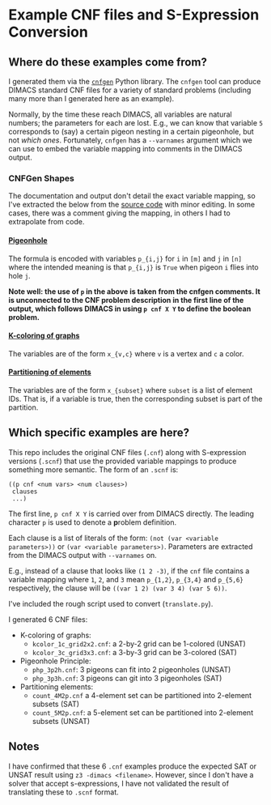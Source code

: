 # Example CNF files and S-Expression Conversion 

## Where do these examples come from?

I generated them via the [`cnfgen`](https://massimolauria.net/cnfgen/) Python library. The `cnfgen` tool can produce DIMACS standard CNF files for a variety of standard problems (including many more than I generated here as an example). 

Normally, by the time these reach DIMACS, all variables are natural numbers; the parameters for each are lost. E.g., we can know that variable `5` corresponds to (say) a certain pigeon nesting in a certain pigeonhole, but not _which ones_. Fortunately, `cnfgen` has a `--varnames` argument which we can use to embed the variable mapping into comments in the DIMACS output. 

### CNFGen Shapes

The documentation and output don't detail the exact variable mapping, so I've extracted the below from the [source code](https://github.com/MassimoLauria/cnfgen) with minor editing. In some cases, there was a comment giving the mapping, in others I had to extrapolate from code.

#### [Pigeonhole](https://github.com/MassimoLauria/cnfgen/blob/master/cnfgen/families/pigeonhole.py)

The formula is encoded with variables `p_{i,j}` for `i` in `[m]` and `j` in `[n]` where the intended meaning is that `p_{i,j}` is `True` when pigeon `i` flies into hole `j`.

**Note well: the use of `p` in the above is taken from the cnfgen comments. It is unconnected to the CNF problem description in the first line of the output, which follows DIMACS in using `p cnf X Y` to define the boolean problem.**

#### [K-coloring of graphs](https://github.com/MassimoLauria/cnfgen/blob/master/cnfgen/families/coloring.py)

The variables are of the form `x_{v,c}` where `v` is a vertex and `c` a color. 

#### [Partitioning of elements](https://github.com/massimolauria/cnfgen/blob/master/cnfgen/families/counting.py)

The variables are of the form `x_{subset}` where `subset` is a list of element IDs. That is, if a variable is true, then the corresponding subset is part of the partition.

## Which specific examples are here?

This repo includes the original CNF files (`.cnf`) along with S-expression versions (`.scnf`) that use the provided variable mappings to produce something more semantic. The form of an `.scnf` is:

```
((p cnf <num vars> <num clauses>)
 clauses
 ...)
```

The first line, `p cnf X Y` is carried over from DIMACS directly. The leading character `p` is used to denote a **p**roblem definition.

Each clause is a list of literals of the form: `(not (var <variable parameters>))` or `(var <variable parameters>)`. Parameters are extracted from the DIMACS output with `--varnames` on.

E.g., instead of a clause that looks like `(1 2 -3)`, if the `cnf` file contains a variable mapping where `1`, `2`, and `3` mean `p_{1,2}`, `p_{3,4}` and `p_{5,6}` respectively, the clause will be `((var 1 2) (var 3 4) (var 5 6))`. 

I've included the rough script used to convert (`translate.py`). 

I generated 6 CNF files:

* K-coloring of graphs:
  * `kcolor_1c_grid2x2.cnf`: a 2-by-2 grid can be 1-colored (UNSAT)
  * `kcolor_3c_grid3x3.cnf`: a 3-by-3 grid can be 3-colored (SAT)
* Pigeonhole Principle:
  * `php_3p2h.cnf`: 3 pigeons can fit into 2 pigeonholes (UNSAT)
  * `php_3p3h.cnf`: 3 pigeons can git into 3 pigeonholes (SAT)
* Partitioning elements:
  * `count_4M2p.cnf` a 4-element set can be partitioned into 2-element subsets (SAT)
  * `count_5M2p.cnf`: a 5-element set can be partitioned into 2-element subsets (UNSAT)

## Notes

I have confirmed that these 6 `.cnf` examples produce the expected SAT or UNSAT result using `z3 -dimacs <filename>`. However, since I don't have a solver that accept s-expressions, I have not validated the result of translating these to `.scnf` format.